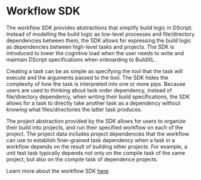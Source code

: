 # Workflow SDK

The workflow SDK provides abstractions that simplify build logic in DScript. Instead of modelling the build logic as low-level
processes and file/directory dependencies between them, the SDK allows for expressing the build logic as dependencies
between high-level tasks and projects. The SDK is introduced to lower the cognitive load when the user needs to write and
maintain DScript specifications when onboarding to BuildXL.

Creating a task can be as simple as specifying the tool that the task will execute and the arguments passed to the tool.
The SDK hides the complexity of how the task is interpreted into one or more pips. Because 
users are used to thinking about task order dependency, instead of file/directory dependency, when writing their build specifications,
the SDK allows for a task to directly take another task as a dependency without knowing what files/directories the latter task produces. 

The project abstraction provided by the SDK allows for users to organize their build into projects, and run their specified workflow
on each of the project. The project data includes project dependencies that the workflow can use to establish finer-grained task dependency
when a task in a workflow depends on the result of building other projects. For example, a unit test task typically depends not only
on the compile task of the same project, but also on the compile task of dependence projects.

Learn more about the workflow SDK [here](Docs/Workflow.md).


